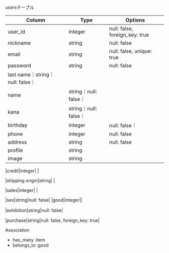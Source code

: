  usersテーブル

|Column|Type|Options|
|------|----|-------|
|user_id|integer|null: false, foreign_key: true|
|nickname|string|null: false|
|email|string|null: false, unique: true|
|password|string|null: false|
|last name｜string｜null: false｜
|name|string｜null: false｜
|kana|string｜null: false｜
|birthday|integer|null: false｜
|phone|integer|null: false|
|address|string|null: false|
|profile|string| |
|image|string| |
<!-- 写真 -->
|credit|integer| |
<!-- クレジットカード -->
|shipping origin|string| |
<!-- 発送元 -->
|sales|integer| |
<!-- 売り上げ -->
|sex|string|null: false|
|good|integer||
<!-- いいね -->
|exhibition|string|null: false|　
<!-- 出品 -->
|purchase|string|null: false, foreign_key: true|
<!-- 購入者 -->

  Association
- has_many :item
- belongs_to :good
